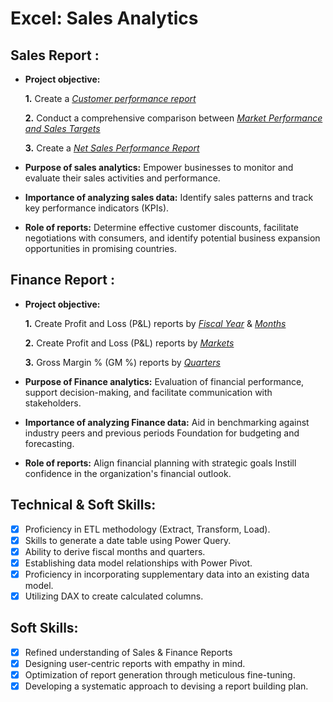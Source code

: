 # Excel: Sales Analytics
## Sales Report :


- **Project objective:** 

    **1.** Create a _[Customer performance report](https://github.com/GopiSR/Excel---Sales-Analytics/blob/main/Customer%20Performance%20Report.pdf)_ 

    **2.** Conduct a comprehensive comparison between _[Market Performance and Sales Targets](https://github.com/GopiSR/Excel---Sales-Analytics/blob/main/Market%20Performance%20vs%20Target%20Report.pdf)_

    **3.** Create a _[Net Sales Performance Report](https://github.com/GopiSR/Excel---Sales-Analytics/blob/main/Net%20Sales%20Performance.pdf)_


- **Purpose of sales analytics:** Empower businesses to monitor and evaluate their sales activities and performance.

- **Importance of analyzing sales data:** Identify sales patterns and track key performance indicators (KPIs).

- **Role of reports:** Determine effective customer discounts, facilitate negotiations with consumers, and identify potential business expansion opportunities in promising countries.


## Finance Report :

- **Project objective:** 

    **1.** Create Profit and Loss (P&L) reports by _[Fiscal Year](https://github.com/GopiSR/Excel---Sales-Analytics/blob/main/P%20%26%20L%20Statement%20By%20Fiscal%20Year.pdf)_ & _[Months](https://github.com/GopiSR/Excel---Sales-Analytics/blob/main/P%20%26%20L%20Statement%20By%20Fiscal%20Months.pdf)_ 

   **2.** Create Profit and Loss (P&L) reports by _[Markets](https://github.com/GopiSR/Excel---Sales-Analytics/blob/main/P%20%26%20L%20Statement%20for%20Markets.pdf)_

   **3.** Gross Margin % (GM %) reports by _[Quarters](https://github.com/GopiSR/Excel---Sales-Analytics/blob/main/GM%20%25%20By%20Quarter.pdf)_

- **Purpose of Finance analytics:** Evaluation of financial performance, support decision-making, and facilitate communication with stakeholders.

- **Importance of analyzing Finance data:** Aid in benchmarking against industry peers and previous periods Foundation for budgeting and forecasting.

- **Role of reports:** Align financial planning with strategic goals Instill confidence in the organization's financial outlook.


## Technical & Soft Skills:
- [x]	Proficiency in ETL methodology (Extract, Transform, Load).
- [x]	Skills to generate a date table using Power Query.
- [x]	Ability to derive fiscal months and quarters.
- [x]	Establishing data model relationships with Power Pivot.
- [x]	Proficiency in incorporating supplementary data into an existing data model.
- [x]	Utilizing DAX to create calculated columns.

## Soft Skills:
- [x]	Refined understanding of Sales & Finance Reports
- [x]	Designing user-centric reports with empathy in mind.
- [x]	Optimization of report generation through meticulous fine-tuning.
- [x]	Developing a systematic approach to devising a report building plan.
